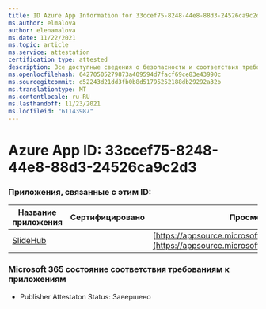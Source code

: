```yaml
---
title: ID Azure App Information for 33ccef75-8248-44e8-88d3-24526ca9c2d3
ms.author: elmalova
author: elenamalova
ms.date: 11/22/2021
ms.topic: article
ms.service: attestation
certification_type: attested
description: Все доступные сведения о безопасности и соответствия требованиям для 33ccef75-8248-44e8-88d3-24526ca9c2d3.
ms.openlocfilehash: 64270505279873a409594d7facf69ce83e43990c
ms.sourcegitcommit: d52243d21dd3fb0b8d51795252188db29292a32b
ms.translationtype: MT
ms.contentlocale: ru-RU
ms.lasthandoff: 11/23/2021
ms.locfileid: "61143987"
---
```

# <a name="azure-app-id-33ccef75-8248-44e8-88d3-24526ca9c2d3"></a>Azure App ID: 33ccef75-8248-44e8-88d3-24526ca9c2d3


### <a name="apps-associated-with-this-id"></a>Приложения, связанные с этим ID:
| **Название приложения** | **Сертифицировано** | **Просмотр в AppSource** |
|--------------|---------------|-----------------------|
| [SlideHub](https://docs.microsoft.com/microsoft-365-app-certification/forward/WA200001625) |  | [https://appsource.microsoft.com/product/office/WA200001625](https://appsource.microsoft.com/product/office/WA200001625) |

### <a name="microsoft-365-app-compliance-status"></a>Microsoft 365 состояние соответствия требованиям к приложениям
- Publisher Attestaton Status: Завершено
